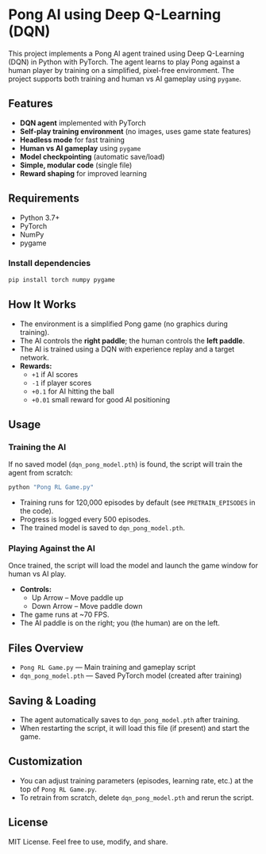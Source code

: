 # Pong AI using Deep Q-Learning (DQN)

This project implements a Pong AI agent trained using Deep Q-Learning (DQN) in Python with PyTorch. The agent learns to play Pong against a human player by training on a simplified, pixel-free environment. The project supports both training and human vs AI gameplay using `pygame`.

## Features
- **DQN agent** implemented with PyTorch
- **Self-play training environment** (no images, uses game state features)
- **Headless mode** for fast training
- **Human vs AI gameplay** using `pygame`
- **Model checkpointing** (automatic save/load)
- **Simple, modular code** (single file)
- **Reward shaping** for improved learning

## Requirements
- Python 3.7+
- PyTorch
- NumPy
- pygame

### Install dependencies
```bash
pip install torch numpy pygame
```

## How It Works
- The environment is a simplified Pong game (no graphics during training).
- The AI controls the **right paddle**; the human controls the **left paddle**.
- The AI is trained using a DQN with experience replay and a target network.
- **Rewards:**
  - `+1` if AI scores
  - `-1` if player scores
  - `+0.1` for AI hitting the ball
  - `+0.01` small reward for good AI positioning

## Usage

### Training the AI
If no saved model (`dqn_pong_model.pth`) is found, the script will train the agent from scratch:

```bash
python "Pong RL Game.py"
```

- Training runs for 120,000 episodes by default (see `PRETRAIN_EPISODES` in the code).
- Progress is logged every 500 episodes.
- The trained model is saved to `dqn_pong_model.pth`.

### Playing Against the AI
Once trained, the script will load the model and launch the game window for human vs AI play.

- **Controls:**
  - Up Arrow – Move paddle up
  - Down Arrow – Move paddle down
- The game runs at ~70 FPS.
- The AI paddle is on the right; you (the human) are on the left.

## Files Overview
- `Pong RL Game.py`  — Main training and gameplay script
- `dqn_pong_model.pth` — Saved PyTorch model (created after training)

## Saving & Loading
- The agent automatically saves to `dqn_pong_model.pth` after training.
- When restarting the script, it will load this file (if present) and start the game.

## Customization
- You can adjust training parameters (episodes, learning rate, etc.) at the top of `Pong RL Game.py`.
- To retrain from scratch, delete `dqn_pong_model.pth` and rerun the script.

## License

MIT License. Feel free to use, modify, and share. 